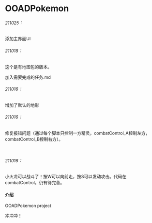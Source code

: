 # OOADPokemon

###### 211025：

添加主界面UI



###### 211018：

这个是有地图包的版本。

加入需要完成的任务.md



###### 211016：

增加了默认的地形

###### 211016：

修复报错问题（通过每个脚本只控制一方精灵，combatControl_A控制左方，combatControl_B控制右方）。

​				

###### 211016：

小火龙可以战斗了！按W可以向前走，按S可以发动攻击。代码在combatControl。仍有待完善。

#### 介绍

OOADPokemon project

冲冲冲！

